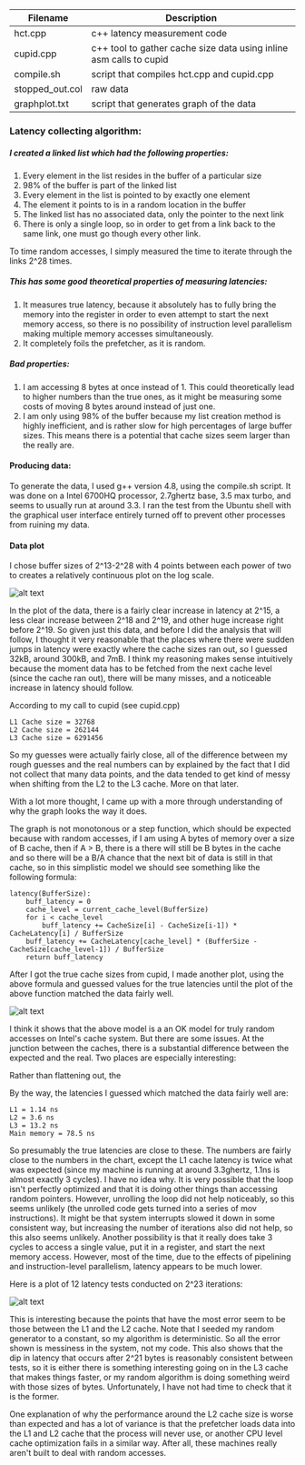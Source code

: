 Filename | Description |
--- | ---
hct.cpp 					|c++ latency measurement code
cupid.cpp					|c++ tool to gather cache size data using inline asm calls to cupid
compile.sh 					|script that compiles hct.cpp and cupid.cpp
stopped_out.col 			|raw data		
graphplot.txt				|script that generates graph of the data


### Latency collecting algorithm:

##### I created a linked list which had the following properties:

1. Every element in the list resides in the buffer of a particular size
2. 98% of the buffer is part of the linked list
3. Every element in the list is pointed to by exactly one element
4. The element it points to is in a random location in the buffer
5. The linked list has no associated data, only the pointer to the next link
6. There is only a single loop, so in order to get from a link back to the same link, one must go though every other link.

To time random accesses, I simply measured the time to iterate through the links 2^28 times.

##### This has some good theoretical properties of measuring latencies:

1. It measures true latency, because it absolutely has to fully bring the memory into the register in order to even attempt to start the next memory access, so there is no possibility of instruction level parallelism making multiple memory accesses simultaneously.
2. It completely foils the prefetcher, as it is random.

##### Bad properties:
1. I am accessing 8 bytes at once instead of 1. This could theoretically lead to higher numbers than the true ones, as it might be measuring some costs of moving 8 bytes around instead of just one.
2. I am only using 98% of the buffer because my list creation method is highly inefficient, and is rather slow for high percentages of large buffer sizes. This means there is a potential that cache sizes seem larger than the really are.


#### Producing data:

To generate the data, I used g++ version 4.8, using the compile.sh script. It was done on a Intel 6700HQ processor, 2.7ghertz base, 3.5 max turbo, and seems to usually run at around 3.3. I ran the test from the Ubuntu shell with the graphical user interface entirely turned off to prevent other processes from ruining my data.

#### Data plot

I chose buffer sizes of 2^13-2^28 with 4 points between each power of two to creates a relatively continuous plot on the log scale.

![alt text](https://github.com/weepingwillowben/sysHW2/blob/master/clean.png "Clean graph")

In the plot of the data, there is a fairly clear increase in latency at 2^15, a less clear increase between 2^18 and 2^19, and other huge increase right before 2^19. So given just this data, and before I did the analysis that will follow, I thought it very reasonable that the places where there were sudden jumps in latency were exactly where the cache sizes ran out, so I guessed 32kB, around 300kB, and 7mB. I think my reasoning makes sense intuitively because the moment data has to be fetched from the next cache level (since the cache ran out), there will be many misses, and a noticeable increase in latency should follow.

According to my call to cupid (see cupid.cpp)

    L1 Cache size = 32768
    L2 Cache size = 262144
    L3 Cache size = 6291456

So my guesses were actually fairly close, all of the difference between my rough guesses and the real numbers can by explained by the fact that I did not collect that many data points, and the data tended to get kind of messy when shifting from the L2 to the L3 cache. More on that later.

With a lot more thought, I came up with a more through understanding of why the graph looks the way it does.

The graph is not monotonous or a step function, which should be expected because with random accesses, if I am using A bytes of memory over a size of B cache, then if A > B, there is a there will still be B bytes in the cache and so there will be  a B/A chance that the next bit of data is still in that cache, so in this simplistic model we should see something like the following formula:

    latency(BufferSize):
		buff_latency = 0
		cache_level = current_cache_level(BufferSize)
	 	for i < cache_level
            buff_latency += CacheSize[i] - CacheSize[i-1]) * CacheLatency[i] / BufferSize
		buff_latency += CacheLatency[cache_level] * (BufferSize - CacheSize[cache_level-1]) / BufferSize
		return buff_latency


After I got the true cache sizes from cupid, I made another plot, using the above formula and guessed values for the true latencies until the plot of the above function matched the data fairly well.

![alt text](https://github.com/weepingwillowben/sysHW2/blob/master/measured.png "fitted graph")

I think it shows that the above model is a an OK model for truly random accesses on Intel's cache system. But there are some issues. At the junction between the caches, there is a substantial difference between the expected and the real. Two places are especially interesting:

Rather than flattening out, the

By the way, the latencies I guessed which matched the data fairly well are:

    L1 = 1.14 ns
    L2 = 3.6 ns
    L3 = 13.2 ns
    Main memory = 78.5 ns

So presumably the true latencies are close to these. The numbers are fairly close to the numbers in the chart, except the L1 cache latency is twice what was expected (since my machine is running at around 3.3ghertz, 1.1ns is almost exactly 3 cycles). I have no idea why. It is very possible that the loop isn't perfectly optimized and that it is doing other things than accessing random pointers. However, unrolling the loop did not help noticeably, so this seems unlikely (the unrolled code gets turned into a series of mov instructions). It might be that system interrupts slowed it down in some consistent way, but increasing the number of iterations also did not help, so this also seems unlikely. Another possibility is that it really does take 3 cycles to access a single value, put it in a register, and start the next memory access. However, most of the time, due to the effects of pipelining and instruction-level parallelism, latency appears to be much lower.

Here is a plot of 12 latency tests conducted on 2^23 iterations:

![alt text](https://github.com/weepingwillowben/sysHW2/blob/master/box.png "error graph")

This is interesting because the points that have the most error seem to be those between the L1 and the L2 cache. Note that I seeded my random generator to a constant, so my algorithm is deterministic. So all the error shown is messiness in the system, not my code. This also shows that the dip in latency that occurs after 2^21 bytes is reasonably consistent between tests, so it is either there is something interesting going on in the L3 cache that makes things faster, or my random algorithm is doing something weird with those sizes of bytes. Unfortunately, I have not had time to check that it is the former.

One explanation of why the performance around the L2 cache size is worse than expected and has a lot of variance is that the prefetcher loads data into the L1 and L2 cache that the process will never use, or another CPU level cache optimization fails in a similar way. After all, these machines really aren't built to deal with random accesses.
